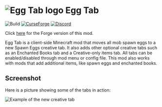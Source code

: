 # ![](src/main/resources/assets/eggtab/icon.png "Egg Tab logo") Egg Tab
![Build](https://github.com/florensie/eggtab-fabric/workflows/Build/badge.svg)
[![CurseForge](http://cf.way2muchnoise.eu/full_360449_downloads.svg)](https://www.curseforge.com/minecraft/mc-mods/eggtab-fabric)
[![Discord](https://discordapp.com/api/guilds/298798089068609537/widget.png?style=shield)](https://discord.gg/87pXJadaRr)

Click [here](https://github.com/florensie/eggtab-forge) for the Forge version of this mod.

Egg Tab is a client-side Minecraft mod that moves all mob spawn eggs to a new Spawn Eggs creative tab. It also adds other optional creative tabs such as an Enchanted Books tab and a Creative-only items tab.
All tabs can be enabled/disabled through mod menu or config file. This mod also works with mods that add additional items, like spawn eggs and enchanted books.

## Screenshot
Here is a picture showing some of the tabs in action:

![](resources/screenshot.png "Example of the new creative tab")
